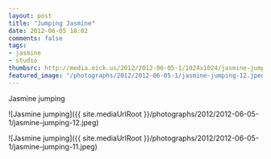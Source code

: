 ```yaml
---
layout: post
title: "Jumping Jasmine"
date: 2012-06-05 18:02
comments: false
tags: 
- jasmine
- studio
thumbsrc: http://media.eick.us/2012/2012-06-05-1/1024x1024/jasmine-jumping-11.jpeg
featured_image: "/photographs/2012/2012-06-05-1/jasmine-jumping-12.jpeg"
---
```

Jasmine jumping



![Jasmine jumping]({{ site.mediaUrlRoot }}/photographs/2012/2012-06-05-1/jasmine-jumping-12.jpeg)




![Jasmine jumping]({{ site.mediaUrlRoot }}/photographs/2012/2012-06-05-1/jasmine-jumping-11.jpeg)
